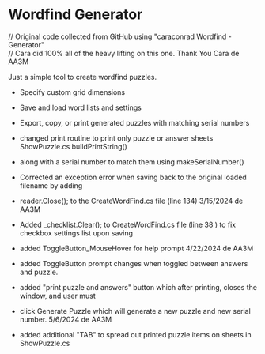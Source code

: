 Wordfind Generator
==============

// Original code collected from GitHub using "caraconrad Wordfind - Generator"  
// Cara did 100% all of the heavy lifting on this one. Thank You Cara    de AA3M

Just a simple tool to create wordfind puzzles.

- Specify custom grid dimensions
- Save and load word lists and settings
- Export, copy, or print generated puzzles with matching serial numbers

- changed print routine to print only puzzle or answer sheets ShowPuzzle.cs buildPrintString() 
- along with a serial number to match them using makeSerialNumber()
- Corrected an exception error when saving back to the original loaded filename by adding 
- reader.Close(); to the CreateWordFind.cs file (line 134)  3/15/2024  de AA3M
- Added _checklist.Clear(); to CreateWordFind.cs file (line 38 ) to fix checkbox settings list upon saving 
- added ToggleButton_MouseHover for help prompt  4/22/2024 de AA3M
- added ToggleButton prompt changes when toggled between answers and puzzle.
- added "print puzzle and answers" button which after printing, closes the window, and user must 
- click Generate Puzzle which will generate a new puzzle and new serial number. 5/6/2024 de AA3M
- added additional "TAB" to spread out printed puzzle items on sheets in ShowPuzzle.cs